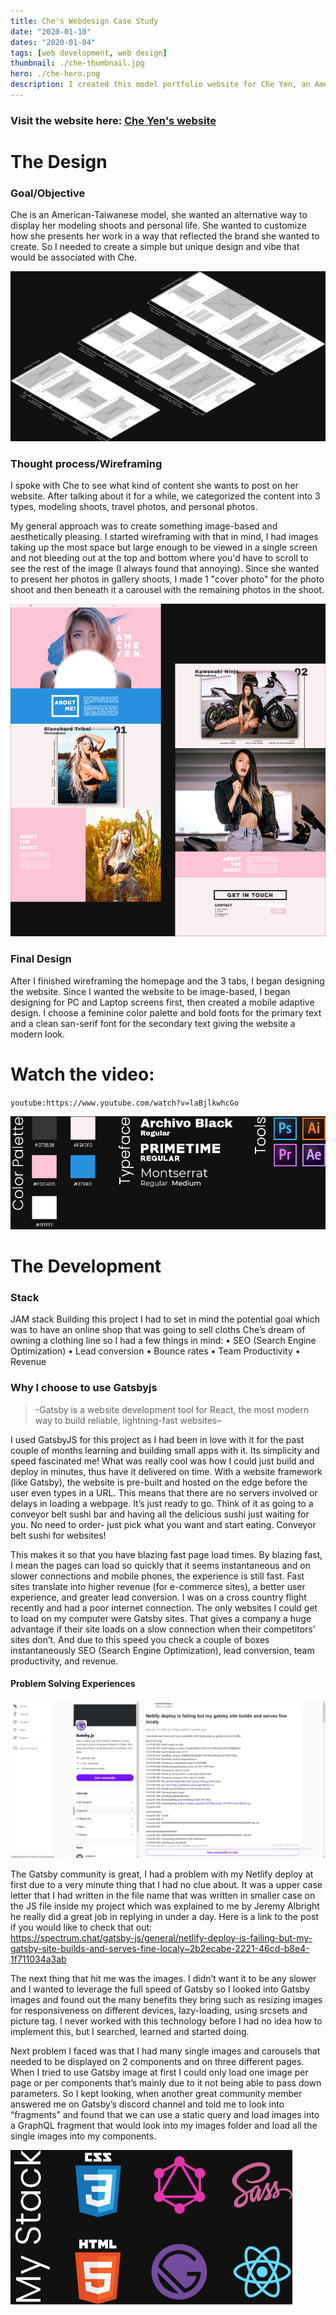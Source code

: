```yaml
---
title: Che's Webdesign Case Study
date: "2020-01-10"
dates: "2020-01-04"
tags: [web development, web design]
thumbnail: ./che-thumbnail.jpg
hero: ./che-hero.png
description: I created this model portfolio website for Che Yen, an American-Taiwanese model. Che wanted a simple and fast image-based website to share her personal and modeling shoots with her audience. She wants to use this website as a platform to later build a clothing brand to sell online to her fans.
---
```


### Visit the website here: [Che Yen's website](https://che-san.netlify.com)

# The Design

### Goal/Objective

Che is an American-Taiwanese model, she wanted an alternative way to display her modeling shoots and personal life. She wanted to customize how she presents her work in a way that reflected the brand she wanted to create. So I needed to create a simple but unique design and vibe that would be associated with Che.

<div class="kg-card kg-image-card kg-width-full">

![che project wireframe](./che-wireframe1.jpg)

</div>

### Thought process/Wireframing

I spoke with Che to see what kind of content she wants to post on her website. After talking about it for a while, we categorized the content into 3 types, modeling shoots, travel photos, and personal photos.

My general approach was to create something image-based and aesthetically pleasing. I started wireframing with that in mind, I had images taking up the most space but large enough to be viewed in a single screen and not bleeding out at the top and bottom where you'd have to scroll to see the rest of the image (I always found that annoying). Since she wanted to present her photos in gallery shoots, I made 1 "cover photo" for the photo shoot and then beneath it a carousel with the remaining photos in the shoot.

<div class="kg-card kg-image-card kg-width-full">

![che project full design](./che-full1.jpg)

</div>

### Final Design

After I finished wireframing the homepage and the 3 tabs, I began designing the website. Since I wanted the website to be image-based, I began designing for PC and Laptop screens first, then created a mobile adaptive design. I choose a feminine color palette and bold fonts for the primary text and a clean san-serif font for the secondary text giving the website a modern look.

<div class="kg-card kg-image-card kg-width-wide">

# Watch the video:

`youtube:https://www.youtube.com/watch?v=laBjlkwhcGo`

</div>

<div class="kg-card kg-image-card kg-width-full">

![che project colors](./che-colors1.jpg)

</div>

# The Development

### Stack

JAM stack
Building this project I had to set in mind the potential goal which was to have an online shop that was going to sell cloths Che’s dream of owning a clothing line so I had a few things in mind:
• SEO (Search Engine Optimization)
• Lead conversion
• Bounce rates
• Team Productivity
• Revenue

### Why I choose to use Gatsbyjs

> -Gatsby is a website development tool for React, the most modern way to build reliable, lightning-fast websites–

I used GatsbyJS for this project as I had been in love with it for the past couple of months learning and building small apps with it. Its simplicity and speed fascinated me! What was really cool was how I could just build and deploy in minutes, thus have it delivered on time.
With a website framework (like Gatsby), the website is pre-built and hosted on the edge before the user even types in a URL. This means that there are no servers involved or delays in loading a webpage. It’s just ready to go. Think of it as going to a conveyor belt sushi bar and having all the delicious sushi just waiting for you. No need to order- just pick what you want and start eating. Conveyor belt sushi for websites!

This makes it so that you have blazing fast page load times. By blazing fast, I mean the pages can load so quickly that it seems instantaneous and on slower connections and mobile phones, the experience is still fast. Fast sites translate into higher revenue (for e-commerce sites), a better user experience, and greater lead conversion. I was on a cross country flight recently and had a poor internet connection. The only websites I could get to load on my computer were Gatsby sites. That gives a company a huge advantage if their site loads on a slow connection when their competitors’ sites don’t. And due to this speed you check a couple of boxes instantaneously SEO (Search Engine Optimization), lead conversion, team productivity, and revenue.

#### Problem Solving Experiences

<div class="kg-card kg-image-card kg-width-full">

![community was very helpful](che-spectrum.png)

</div>

The Gatsby community is great, I had a problem with my Netlify deploy at first due to a very minute thing that I had no clue about. It was a upper case letter that I had written in the file name that was written in smaller case on the JS file inside my project which was explained to me by Jeremy Albright he really did a great job in replying in under a day. Here is a link to the post if you would like to check that out:
\
https://spectrum.chat/gatsby-js/general/netlify-deploy-is-failing-but-my-gatsby-site-builds-and-serves-fine-localy~2b2ecabe-2221-46cd-b8e4-1f711034a3ab

The next thing that hit me was the images. I didn’t want it to be any slower and I wanted to leverage the full speed of Gatsby so I looked into Gatsby images and found out the many benefits they bring such as resizing images for responsiveness on different devices, lazy-loading, using srcsets and picture tag. I never worked with this technology before I had no idea how to implement this, but I searched, learned and started doing.

Next problem I faced was that I had many single images and carousels that needed to be displayed on 2 components and on three different pages. When I tried to use Gatsby image at first I could only load one image per page or per components that’s mainly due to it not being able to pass down parameters. So I kept looking, when another great community member answered me on Gatsby’s discord channel and told me to look into “fragments” and found that we can use a static query and load images into a GraphQL fragment that would look into my images folder and load all the single images into my components.

<div class="kg-card kg-image-card kg-width-full">

![tools used](che-development2.jpg)

</div>
